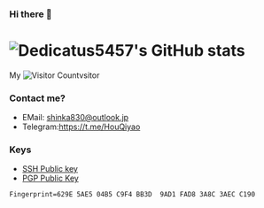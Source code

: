 ### Hi there 👋
# ![Dedicatus5457's GitHub stats](https://github-readme-stats.vercel.app/api?username=Dedicatus5457&show_icons=true&theme=tokyonight)
 My ![Visitor Count](https://profile-counter.glitch.me/Dedicatus5457/count.svg)vsitor
### Contact me?
- EMail: shinka830@outlook.jp
- Telegram:https://t.me/HouQiyao
### Keys
- [SSH Public key](https://raw.githubusercontent.com/Dedicatus5457/Dedicatus5457/main/id_ed25519.pub)
- [PGP Public Key](https://raw.githubusercontent.com/Dedicatus5457/Dedicatus5457/main/public.gpg)
```finger print
Fingerprint=629E 5AE5 04B5 C9F4 BB3D  9AD1 FAD8 3A8C 3AEC C190
